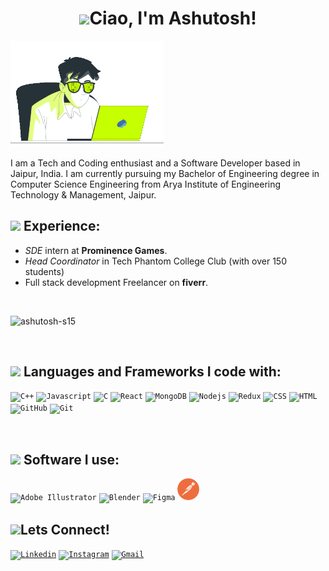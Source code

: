  <h1 align = "center"><img src="https://media.giphy.com/media/pmUDszPvVW6zKbdHWD/giphy.gif" width="45px">Ciao, I'm Ashutosh!</h1>
 <img src="https://github.com/ashutosh-s15/GIFs/blob/main/giphy%20(1).gif" width="245px">

I am a Tech and Coding enthusiast and a Software Developer based in Jaipur, India. I am currently pursuing my Bachelor of Engineering degree in Computer Science Engineering from Arya Institute of Engineering Technology & Management, Jaipur.

## <img src="https://media.giphy.com/media/qr3ZyWgwGQjbJ1oSOf/giphy.gif" width="52px"> Experience: 

- *SDE* intern at **Prominence Games**.
- *Head Coordinator* in Tech Phantom College Club (with over 150 students)
- Full stack development Freelancer on **fiverr**.

<br>

<p><img src="https://github-readme-stats.vercel.app/api/top-langs?username=ashutosh-s15&show_icons=true&locale=en&layout=compact" alt="ashutosh-s15" /></p>
  
<br>

## <img src="https://media.giphy.com/media/QssGEmpkyEOhBCb7e1/giphy.gif" width="42px"> Languages and Frameworks I code with:
<code><img width="40px" src="https://img.icons8.com/color/4x/c-plus-plus-logo.png" title="C++"/></code>
<code><img width="40px" src="https://img.icons8.com/color/48/000000/javascript--v1.png" title="Javascript"/></code>
<code><img width="40px" src="https://img.icons8.com/color/3x/c-programming.png" title="C"/></code>
<code><img width="40px" src="https://img.icons8.com/plasticine/100/000000/react.png" title="React"/></code>
<code><img width="40px" src="https://img.icons8.com/color/8x/000000/mongodb.png" title="MongoDB"/></code>
<code><img width="40px" src="https://img.icons8.com/color/8x/000000/nodejs.png" title="Nodejs"/></code>
<code><img width="40px" src="https://img.icons8.com/color/8x/000000/redux.png" title="Redux"/></code>
<code><img width="40px" src="https://img.icons8.com/color/48/000000/css3.png" title="CSS"/></code>
<code><img width="40px" src="https://img.icons8.com/color/48/000000/html-5.png" title="HTML"/></code>
<code><img width="40px" src="https://img.icons8.com/fluent/8x/github.png" title="GitHub"/></code>
<code><img width="40px" src="https://img.icons8.com/color/2x/git.png" title="Git"/></code>

<br>

## <img src="https://media.giphy.com/media/St8RDwPV2fvGLmXvaC/giphy.gif" width="42px"> Software I use:
<code><img width="40px" src="https://media.giphy.com/media/2uw4pRauXH8GBjBE1P/giphy.gif" title="Adobe Illustrator"/></code>
<code><img width="40px" src="https://img.icons8.com/color/48/000000/blender-3d.png" title="Blender"/></code>
<code><img width="40px" src="https://img.icons8.com/color/240/000000/figma--v1.png" title="Figma"/></code>
<code><img width="35px" src="https://github.com/ashutosh-s15/GIFs/blob/main/postman.png" title="Postman"/></code>

## <img src="https://media.giphy.com/media/KcnlGHBpnKnjZIuCMv/giphy.gif" width="50px">Lets Connect!
<code><a href="https://www.linkedin.com/in/12-ashutosh/"><img width="45px" src="https://img.icons8.com/color/8x/000000/linkedin.png" title="Linkedin"/></a></code>
<code><a href="https://www.instagram.com/cosmic_fella"><img width="45px" src="https://img.icons8.com/fluent/48/000000/instagram-new.png" title="Instagram"/></a></code>
<code><a href="mailto:ashutosh12.5.2000@gmail.com"><img width="43px" src="https://img.icons8.com/fluent/48/000000/gmail.png" title="Gmail"/></a></code>

<br>

